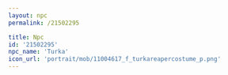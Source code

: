 ```yaml
---
layout: npc
permalink: /21502295

title: Npc
id: '21502295'
npc_name: 'Turka'
icon_url: 'portrait/mob/11004617_f_turkareapercostume_p.png'
---
```

